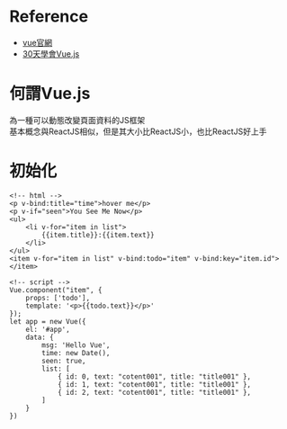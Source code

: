 # Reference
* [vue官網](https://cn.vuejs.org/v2/guide/)
* [30天學會Vue.js](http://ithelp.ithome.com.tw/users/20103396/ironman/1030)

# 何謂Vue.js
為一種可以動態改變頁面資料的JS框架      
基本概念與ReactJS相似，但是其大小比ReactJS小，也比ReactJS好上手       


# 初始化




```
<!-- html -->
<p v-bind:title="time">hover me</p>
<p v-if="seen">You See Me Now</p>
<ul>
    <li v-for="item in list">
        {{item.title}}:{{item.text}}
    </li>
</ul>
<item v-for="item in list" v-bind:todo="item" v-bind:key="item.id"></item>

<!-- script -->
Vue.component("item", {
    props: ['todo'],
    template: '<p>{{todo.text}}</p>'
});
let app = new Vue({
    el: '#app',
    data: {
        msg: 'Hello Vue',
        time: new Date(),
        seen: true,
        list: [
            { id: 0, text: "cotent001", title: "title001" },
            { id: 1, text: "cotent001", title: "title001" },
            { id: 2, text: "cotent001", title: "title001" },
        ]
    }
})
```